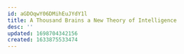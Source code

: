 ```yaml
---
id: aGDOqwY06DMihEuJYdY1l
title: A Thousand Brains a New Theory of Intelligence
desc: ''
updated: 1698704342156
created: 1633875533474
---
```

